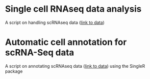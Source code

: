 # Single cell RNAseq data analysis
A script on handling scRNAseq data ([link to data](https://cf.10xgenomics.com/samples/cell-exp/6.1.2/20k_NSCLC_DTC_3p_nextgem_Multiplex/20k_NSCLC_DTC_3p_nextgem_Multiplex_count_raw_feature_bc_matrix.h5))
# Automatic cell annotation for scRNA-Seq data
A script on annotating scRNAseq data ([link to data](https://www.10xgenomics.com/resources/datasets/20-k-human-pbm-cs-3-ht-v-3-1-chromium-x-3-1-high-6-1-0)) using the SingleR package
